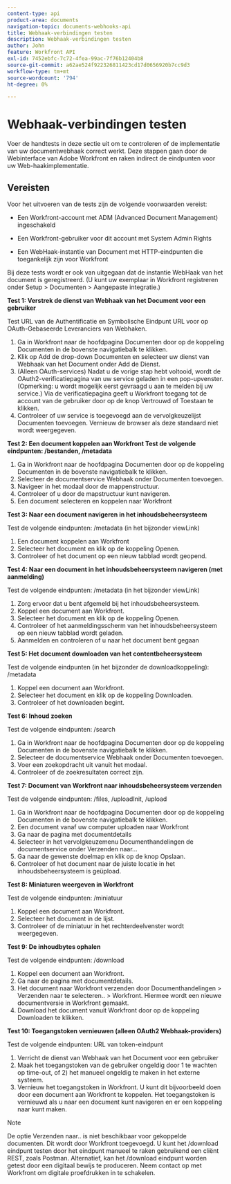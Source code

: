 ```yaml
---
content-type: api
product-area: documents
navigation-topic: documents-webhooks-api
title: Webhaak-verbindingen testen
description: Webhaak-verbindingen testen
author: John
feature: Workfront API
exl-id: 7452ebfc-7c72-4fea-99ac-7f76b12404b8
source-git-commit: a62ae524f922326811423cd17d0656920b7cc9d3
workflow-type: tm+mt
source-wordcount: '794'
ht-degree: 0%

---
```



# Webhaak-verbindingen testen

Voer de handtests in deze sectie uit om te controleren of de implementatie van uw documentwebhaak correct werkt. Deze stappen gaan door de Webinterface van Adobe Workfront en raken indirect de eindpunten voor uw Web-haakimplementatie.

## Vereisten

Voor het uitvoeren van de tests zijn de volgende voorwaarden vereist:

* Een Workfront-account met ADM (Advanced Document Management) ingeschakeld

* Een Workfront-gebruiker voor dit account met System Admin Rights

* Een WebHaak-instantie van Document met HTTP-eindpunten die toegankelijk zijn voor Workfront

Bij deze tests wordt er ook van uitgegaan dat de instantie WebHaak van het document is geregistreerd. (U kunt uw exemplaar in Workfront registreren onder Setup > Documenten > Aangepaste integratie.)

**Test 1: Verstrek de dienst van Webhaak van het Document voor een gebruiker**

Test URL van de Authentificatie en Symbolische Eindpunt URL voor op OAuth-Gebaseerde Leveranciers van Webhaken.

1. Ga in Workfront naar de hoofdpagina Documenten door op de koppeling Documenten in de bovenste navigatiebalk te klikken.
1. Klik op Add de drop-down Documenten en selecteer uw dienst van Webhaak van het Document onder Add de Dienst.
1. (Alleen OAuth-services) Nadat u de vorige stap hebt voltooid, wordt de OAuth2-verificatiepagina van uw service geladen in een pop-upvenster. (Opmerking: u wordt mogelijk eerst gevraagd u aan te melden bij uw service.) Via de verificatiepagina geeft u Workfront toegang tot de account van de gebruiker door op de knop Vertrouwd of Toestaan te klikken.
1. Controleer of uw service is toegevoegd aan de vervolgkeuzelijst Documenten toevoegen. Vernieuw de browser als deze standaard niet wordt weergegeven.

**Test 2: Een document koppelen aan Workfront Test de volgende eindpunten: /bestanden, /metadata**

1. Ga in Workfront naar de hoofdpagina Documenten door op de koppeling Documenten in de bovenste navigatiebalk te klikken.
1. Selecteer de documentservice Webhaak onder Documenten toevoegen.
1. Navigeer in het modaal door de mappenstructuur.
1. Controleer of u door de mapstructuur kunt navigeren.
1. Een document selecteren en koppelen naar Workfront

**Test 3: Naar een document navigeren in het inhoudsbeheersysteem**

Test de volgende eindpunten: /metadata (in het bijzonder viewLink)

1. Een document koppelen aan Workfront
1. Selecteer het document en klik op de koppeling Openen.
1. Controleer of het document op een nieuw tabblad wordt geopend.

**Test 4: Naar een document in het inhoudsbeheersysteem navigeren (met aanmelding)**

Test de volgende eindpunten: /metadata (in het bijzonder viewLink)

1. Zorg ervoor dat u bent afgemeld bij het inhoudsbeheersysteem.
1. Koppel een document aan Workfront.
1. Selecteer het document en klik op de koppeling Openen.
1. Controleer of het aanmeldingsscherm van het inhoudsbeheersysteem op een nieuw tabblad wordt geladen.
1. Aanmelden en controleren of u naar het document bent gegaan

**Test 5: Het document downloaden van het contentbeheersysteem**

Test de volgende eindpunten (in het bijzonder de downloadkoppeling): /metadata 

1. Koppel een document aan Workfront.
1. Selecteer het document en klik op de koppeling Downloaden.
1. Controleer of het downloaden begint.

**Test 6: Inhoud zoeken**

Test de volgende eindpunten: /search

1. Ga in Workfront naar de hoofdpagina Documenten door op de koppeling Documenten in de bovenste navigatiebalk te klikken.
1. Selecteer de documentservice Webhaak onder Documenten toevoegen.
1. Voer een zoekopdracht uit vanuit het modaal.
1. Controleer of de zoekresultaten correct zijn.

**Test 7: Document van Workfront naar inhoudsbeheersysteem verzenden**

Test de volgende eindpunten: /files, /uploadInit, /upload

1. Ga in Workfront naar de hoofdpagina Documenten door op de koppeling Documenten in de bovenste navigatiebalk te klikken.
1. Een document vanaf uw computer uploaden naar Workfront
1. Ga naar de pagina met documentdetails
1. Selecteer in het vervolgkeuzemenu Documenthandelingen de documentservice onder Verzenden naar...
1. Ga naar de gewenste doelmap en klik op de knop Opslaan.
1. Controleer of het document naar de juiste locatie in het inhoudsbeheersysteem is geüpload.

**Test 8: Miniaturen weergeven in Workfront**

Test de volgende eindpunten: /miniatuur

1. Koppel een document aan Workfront.
1. Selecteer het document in de lijst.
1. Controleer of de miniatuur in het rechterdeelvenster wordt weergegeven.

**Test 9: De inhoudbytes ophalen**

Test de volgende eindpunten: /download

1. Koppel een document aan Workfront.
1. Ga naar de pagina met documentdetails.
1. Het document naar Workfront verzenden door Documenthandelingen > Verzenden naar te selecteren.. > Workfront. Hiermee wordt een nieuwe documentversie in Workfront gemaakt.
1. Download het document vanuit Workfront door op de koppeling Downloaden te klikken.

**Test 10: Toegangstoken vernieuwen (alleen OAuth2 Webhaak-providers)**

Test de volgende eindpunten: URL van token-eindpunt

1. Verricht de dienst van Webhaak van het Document voor een gebruiker
1. Maak het toegangstoken van de gebruiker ongeldig door 1 te wachten op time-out, of 2) het manueel ongeldig te maken in het externe systeem.
1. Vernieuw het toegangstoken in Workfront. U kunt dit bijvoorbeeld doen door een document aan Workfront te koppelen. Het toegangstoken is vernieuwd als u naar een document kunt navigeren en er een koppeling naar kunt maken.

>[!NOTE]
>
>De optie Verzenden naar.. is niet beschikbaar voor gekoppelde documenten. Dit wordt door Workfront toegevoegd. U kunt het /download eindpunt testen door het eindpunt manueel te raken gebruikend een cliënt REST, zoals Postman. Alternatief, kan het /download eindpunt worden getest door een digitaal bewijs te produceren. Neem contact op met Workfront om digitale proefdrukken in te schakelen.
